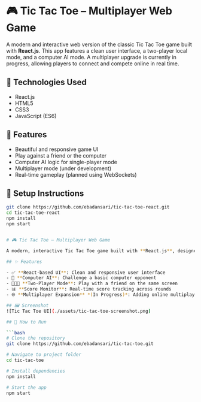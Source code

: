 # 🎮 Tic Tac Toe – Multiplayer Web Game

A modern and interactive web version of the classic Tic Tac Toe game built with **React.js**. This app features a clean user interface, a two-player local mode, and a computer AI mode. A multiplayer upgrade is currently in progress, allowing players to connect and compete online in real time.

## 🚀 Technologies Used
- React.js
- HTML5
- CSS3
- JavaScript (ES6)

## 🧩 Features
- Beautiful and responsive game UI
- Play against a friend or the computer
- Computer AI logic for single-player mode
- Multiplayer mode (under development)
- Real-time gameplay (planned using WebSockets)

## 🔧 Setup Instructions
```bash
git clone https://github.com/ebadansari/tic-tac-toe-react.git
cd tic-tac-toe-react
npm install
npm start


# 🎮 Tic Tac Toe – Multiplayer Web Game

A modern, interactive Tic Tac Toe game built with **React.js**, designed for both fun and learning. This project supports **Player vs Player** and **Player vs Computer** modes and features a **real-time score monitor** that keeps track of wins and ties during gameplay.

## ✨ Features

- ✅ **React-based UI**: Clean and responsive user interface
- 🧠 **Computer AI**: Challenge a basic computer opponent
- 🧑‍🤝‍🧑 **Two-Player Mode**: Play with a friend on the same screen
- 📊 **Score Monitor**: Real-time score tracking across rounds
- 🌐 **Multiplayer Expansion** *(In Progress)*: Adding online multiplayer functionality using sockets or a backend system

## 🖼 Screenshot
![Tic Tac Toe UI](./assets/tic-tac-toe-screenshot.png)

## 🚀 How to Run

```bash
# Clone the repository
git clone https://github.com/ebadansari/tic-tac-toe.git

# Navigate to project folder
cd tic-tac-toe

# Install dependencies
npm install

# Start the app
npm start
